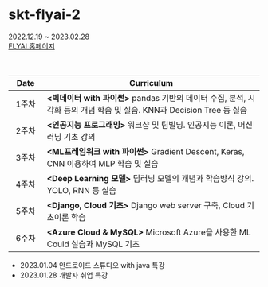 # skt-flyai-2
2022.12.19 ~ 2023.02.28   
[FLYAI 홈페이지](http://www.skttechacademy.com/nonmember/apply/applyMain)

　

|&nbsp;&nbsp;Date&nbsp;&nbsp;|Curriculum|
|:---:|---|
|1주차|**<빅데이터 with 파이썬>** pandas 기반의 데이터 수집, 분석, 시각화 등의 개념 학습 및 실습. KNN과 Decision Tree 등 실습|
|2주차|**<인공지능 프로그래밍>** 워크샵 및 팀빌딩. 인공지능 이론, 머신러닝 기초 강의|
|3주차|**<ML프레임워크 with 파이썬>** Gradient Descent, Keras, CNN 이용하여 MLP 학습 및 실습|
|4주차|**<Deep Learning 모델>** 딥러닝 모델의 개념과 학습방식 강의. YOLO, RNN 등 실습|
|5주차|**<Django, Cloud 기초>** Django web server 구축, Cloud 기초이론 학습|
|6주차|**<Azure Cloud & MySQL>** Microsoft Azure을 사용한 ML Could 실습과 MySQL 기초|
   
- 2023.01.04 안드로이드 스튜디오 with java 특강
- 2023.01.28 개발자 취업 특강